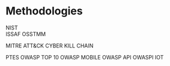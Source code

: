 # Methodologies

NIST    
ISSAF
OSSTMM

MITRE ATT&CK 
CYBER KILL CHAIN

PTES
OWASP TOP 10
OWASP MOBILE
OWASP API
OWASPI IOT

